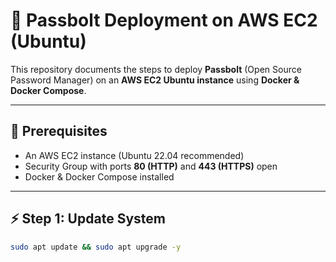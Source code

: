 # 🚀 Passbolt Deployment on AWS EC2 (Ubuntu)

This repository documents the steps to deploy **Passbolt** (Open Source Password Manager) on an **AWS EC2 Ubuntu instance** using **Docker & Docker Compose**.

---

## 📌 Prerequisites
- An AWS EC2 instance (Ubuntu 22.04 recommended)
- Security Group with ports **80 (HTTP)** and **443 (HTTPS)** open
- Docker & Docker Compose installed

---

## ⚡ Step 1: Update System
```bash
sudo apt update && sudo apt upgrade -y

